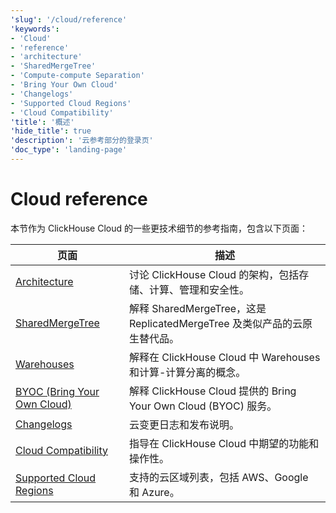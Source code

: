 ```yaml
---
'slug': '/cloud/reference'
'keywords':
- 'Cloud'
- 'reference'
- 'architecture'
- 'SharedMergeTree'
- 'Compute-compute Separation'
- 'Bring Your Own Cloud'
- 'Changelogs'
- 'Supported Cloud Regions'
- 'Cloud Compatibility'
'title': '概述'
'hide_title': true
'description': '云参考部分的登录页'
'doc_type': 'landing-page'
---
```



# Cloud reference

本节作为 ClickHouse Cloud 的一些更技术细节的参考指南，包含以下页面：

| 页面                              | 描述                                                                                                   |
|-----------------------------------|--------------------------------------------------------------------------------------------------------|
| [Architecture](/cloud/reference/architecture)               | 讨论 ClickHouse Cloud 的架构，包括存储、计算、管理和安全性。                                          |
| [SharedMergeTree](/cloud/reference/shared-merge-tree)            | 解释 SharedMergeTree，这是 ReplicatedMergeTree 及类似产品的云原生替代品。                               |
| [Warehouses](/cloud/reference/warehouses)                 | 解释在 ClickHouse Cloud 中 Warehouses 和计算-计算分离的概念。                                          |
| [BYOC (Bring Your Own Cloud)](/cloud/reference/byoc)| 解释 ClickHouse Cloud 提供的 Bring Your Own Cloud (BYOC) 服务。                                       |
| [Changelogs](/cloud/reference/changelogs)                 | 云变更日志和发布说明。                                                                                   |
| [Cloud Compatibility](/whats-new/cloud-compatibility)        | 指导在 ClickHouse Cloud 中期望的功能和操作性。                                                       |
| [Supported Cloud Regions](/cloud/reference/supported-regions)    | 支持的云区域列表，包括 AWS、Google 和 Azure。                                                            |
